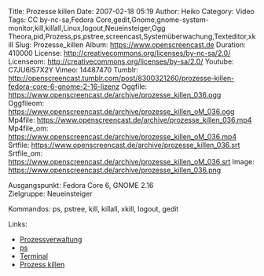 Title: Prozesse killen
Date: 2007-02-18 05:19
Author: Heiko
Category: Video
Tags: CC by-nc-sa,Fedora Core,gedit,Gnome,gnome-system-monitor,kill,killall,Linux,logout,Neueinsteiger,Ogg Theora,pid,Prozess,ps,pstree,screencast,Systemüberwachung,Texteditor,xkill
Slug: Prozesse_killen
Album: https://www.openscreencast.de
Duration: 410000
License: http://creativecommons.org/licenses/by-nc-sa/2.0/
Licenseom: http://creativecommons.org/licenses/by-sa/2.0/
Youtube: C7JU6lS7X2Y
Vimeo: 14487470
Tumblr: http://openscreencast.tumblr.com/post/8300321260/prozesse-killen-fedora-core-6-gnome-2-16-lizenz
Oggfile: https://www.openscreencast.de/archive/prozesse_killen_036.ogg
Oggfileom: https://www.openscreencast.de/archive/prozesse_killen_oM_036.ogg
Mp4file: https://www.openscreencast.de/archive/prozesse_killen_036.mp4
Mp4file_om: https://www.openscreencast.de/archive/prozesse_killen_oM_036.mp4
Srtfile: https://www.openscreencast.de/archive/prozesse_killen_036.srt
Srtfile_om: https://www.openscreencast.de/archive/prozesse_killen_oM_036.srt
Image: https://www.openscreencast.de/archive/prozesse_killen_036.png

Ausgangspunkt: Fedora Core 6, GNOME 2.16  
Zielgruppe: Neueinsteiger  

Kommandos: ps, pstree, kill, killall, xkill, logout, gedit

Links:

  * [Prozessverwaltung](http://www.selflinux.org/selflinux/html/prozessverwaltung.html)
  * [ps](http://www.linux-ag.de/linux/LHB/node96.html)
  * [Terminal](http://de.wikipedia.org/wiki/Terminalemulation)
  * [Prozess killen](http://www.linux-user.de/ausgabe/2000/12/092-zubefehl/befehl11.html)

